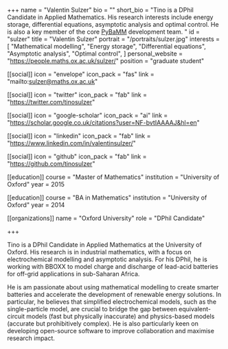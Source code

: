 +++
name = "Valentin Sulzer"
bio = ""
short_bio = "Tino is a DPhil Candidate in Applied Mathematics. His research interests include energy storage, differential equations, asymptotic analysis and optimal control. He is also a key member of the core [PyBaMM](https://github.com/pybamm-team/PyBaMM) development team. "
id = "sulzer"
title = "Valentin Sulzer"
portrait = "/portraits/sulzer.jpg"
interests = [
  "Mathematical modelling",
  "Energy storage",
  "Differential equations",
  "Asymptotic analysis",
  "Optimal control",
]
personal_website = "https://people.maths.ox.ac.uk/sulzer/"
position = "graduate student"


[[social]]
  icon = "envelope"
  icon_pack = "fas"
  link = "mailto:sulzer@maths.ox.ac.uk"

[[social]]
  icon = "twitter"
  icon_pack = "fab"
  link = "https://twitter.com/tinosulzer"

[[social]]
  icon = "google-scholar"
  icon_pack = "ai"
  link = "https://scholar.google.co.uk/citations?user=NF-bvtIAAAAJ&hl=en"

[[social]]
  icon = "linkedin"
  icon_pack = "fab"
  link = "https://www.linkedin.com/in/valentinsulzer/"

[[social]]
  icon = "github"
  icon_pack = "fab"
  link = "https://github.com/tinosulzer"

[[education]]
  course = "Master of Mathematics"
  institution = "University of Oxford"
  year = 2015

[[education]]
  course = "BA in Mathematics"
  institution = "University of Oxford"
  year = 2014

[[organizations]]
    name = "Oxford University"
    role = "DPhil Candidate"

+++

Tino is a DPhil Candidate in Applied Mathematics at the University of Oxford.
His research is in industrial mathematics, with a focus on electrochemical modelling and asymptotic analysis.
For his DPhil, he is working with BBOXX to model charge and discharge of lead-acid batteries for off-grid applications in sub-Saharan Africa.

He is am passionate about using mathematical modelling to create smarter batteries and accelerate the development of renewable energy solutions.
In particular, he believes that simplified electrochemical models, such as the single-particle model, are crucial to bridge the gap between equivalent-circuit models (fast but physically inaccurate) and physics-based models (accurate but prohibitively complex).
He is also particularly keen on developing open-source software to improve collaboration and maximise research impact.
